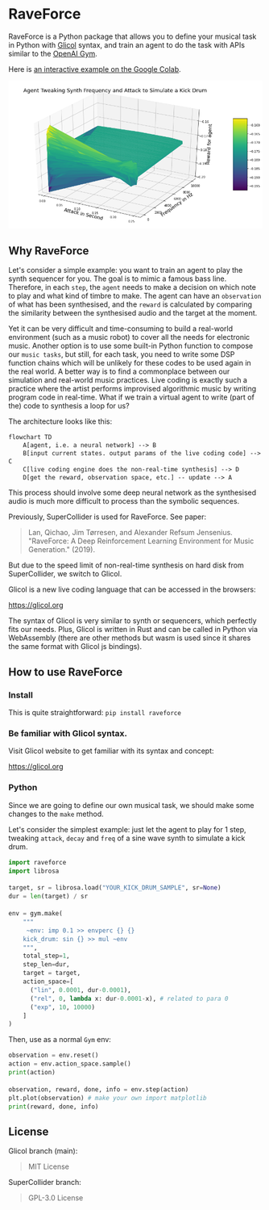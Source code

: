 # RaveForce
RaveForce is a Python package that allows you to define your musical task in Python with [Glicol](https://glicol.org) syntax, and train an agent to do the task with APIs similar to the [OpenAI Gym](https://gym.openai.com).

Here is [an interactive example on the Google Colab](https://colab.research.google.com/drive/1mngiLHKrtCs4V2yfSfeILByCTtmdkPoJ?usp=sharing).

![The result after 2000 iterations](https://raw.githubusercontent.com/chaosprint/RaveForce/main/demo_result.png)

## Why RaveForce

Let's consider a simple example: you want to train an agent to play the synth sequencer for you. The goal is to mimic a famous bass line. Therefore, in each `step`, the `agent` needs to make a decision on which note to play and what kind of timbre to make. The agent can have an `observation` of what has been synthesised, and the `reward` is calculated by comparing the similarity between the synthesised audio and the target at the moment.

Yet it can be very difficult and time-consuming to build a real-world environment (such as a music robot) to cover all the needs for electronic music. Another option is to use some built-in Python function to compose our `music tasks`, but still, for each task, you need to write some DSP function chains which will be unlikely for these codes to be used again in the real world. A better way is to find a commonplace between our simulation and real-world music practices. Live coding is exactly such a practice where the artist performs improvised algorithmic music by writing program code in real-time. What if we train a virtual agent to write (part of the) code to synthesis a loop for us?

The architecture looks like this:
```mermaid
flowchart TD
    A[agent, i.e. a neural network] --> B
    B[input current states. output params of the live coding code] --> C
    C[live coding engine does the non-real-time synthesis] --> D
    D[get the reward, observation space, etc.] -- update --> A
```

This process should involve some deep neural network as the synthesised audio is much more difficult to process than the symbolic sequences.

Previously, SuperCollider is used for RaveForce. See paper:
> Lan, Qichao, Jim Tørresen, and Alexander Refsum Jensenius. "RaveForce: A Deep Reinforcement Learning Environment for Music Generation." (2019).

But due to the speed limit of non-real-time synthesis on hard disk from SuperCollider, we switch to Glicol. 

Glicol is a new live coding language that can be accessed in the browsers:

https://glicol.org

The syntax of Glicol is very similar to synth or sequencers, which perfectly fits our needs. Plus, Glicol is written in Rust and can be called in Python via WebAssembly (there are other methods but wasm is used since it shares the same format with Glicol js bindings).

## How to use RaveForce

### Install
This is quite straightforward:
`pip install raveforce`

### Be familiar with Glicol syntax.

Visit Glicol website to get familiar with its syntax and concept:

https://glicol.org

### Python
Since we are going to define our own musical task, we should make some changes to the `make` method.

Let's consider the simplest example: just let the agent to play for 1 step, tweaking `attack`, `decay` and `freq` of a sine wave synth to simulate a kick drum.

```python
import raveforce
import librosa

target, sr = librosa.load("YOUR_KICK_DRUM_SAMPLE", sr=None)
dur = len(target) / sr

env = gym.make(
    """
     ~env: imp 0.1 >> envperc {} {}
    kick_drum: sin {} >> mul ~env
    """,
    total_step=1,
    step_len=dur,
    target = target,
    action_space=[
      ("lin", 0.0001, dur-0.0001), 
      ("rel", 0, lambda x: dur-0.0001-x), # related to para 0
      ("exp", 10, 10000)
    ]
)
```

Then, use as a normal `Gym` env:
```python
observation = env.reset()
action = env.action_space.sample()
print(action)

observation, reward, done, info = env.step(action)
plt.plot(observation) # make your own import matplotlib
print(reward, done, info)
```

## License

Glicol branch (main):

> MIT License

SuperCollider branch:

> GPL-3.0 License
